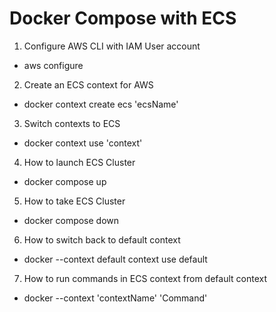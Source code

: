 # Docker Compose with ECS

1. Configure AWS CLI with IAM User account
  - aws configure
2. Create an ECS context for AWS
  - docker context create ecs 'ecsName'
3. Switch contexts to ECS
  - docker context use 'context'
4. How to launch ECS Cluster
  - docker compose up
5. How to take ECS Cluster
  - docker compose down
6. How to switch back to default context
 - docker --context default context use default
7. How to run commands in ECS context from default context
 - docker --context 'contextName' 'Command'
